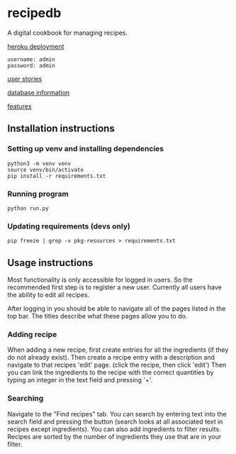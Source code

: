 # recipedb

A digital cookbook for managing recipes.

[heroku deployment](http://recipedb-nicohi.herokuapp.com/)
```
username: admin
password: admin
```

[user stories](documentation/userstories.md)

[database information](documentation/tables.md)

[features](documentation/features.md)

## Installation instructions

### Setting up venv and installing dependencies
```
python3 -m venv venv
source venv/bin/activate
pip install -r requirements.txt
```

### Running program
```
python run.py
```

### Updating requirements (devs only)
```
pip freeze | grep -v pkg-resources > requirements.txt
```

## Usage instructions
Most functionality is only accessible for logged in users.
So the recommended first step is to register a new user.
Currently all users have the ability to edit all recipes.

After logging in you should be able to navigate all of the pages listed in the top bar.
The titles describe what these pages allow you to do.

### Adding recipe
When adding a new recipe, first create entries for all the ingredients (if they do not already exist).
Then create a recipe entry with a description and navigate to that recipes 'edit' page. (click the recipe, then click 'edit')
Then you can link the ingredients to the recipe with the correct quantities by typing an integer in the text field and pressing '+'.

### Searching
Navigate to the "Find recipes" tab.
You can search by entering text into the search field and pressing the button (search looks at all associated text in recipes except ingredients).
You can also add ingredients to filter results. Recipes are sorted by the number of ingredients they use that are in your filter.
